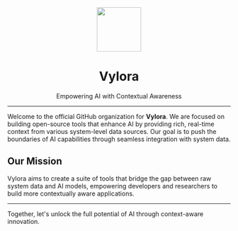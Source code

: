 <div align="center">

<img src="https://github.com/Vylora.png" width="100px" />

# Vylora

Empowering AI with Contextual Awareness

</div>

---

Welcome to the official GitHub organization for **Vylora**. We are focused on building open-source tools that enhance AI by providing rich, real-time context from various system-level data sources. Our goal is to push the boundaries of AI capabilities through seamless integration with system data.

## Our Mission

Vylora aims to create a suite of tools that bridge the gap between raw system data and AI models, empowering developers and researchers to build more contextually aware applications.

<!--

## Repositories

- **[Vylora Core](https://github.com/Vylora/vylora-core):** The core library for capturing and processing system data.
- **[Vylora AI Integrations](https://github.com/Vylora/vylora-ai-integrations):** Modules and plugins to connect Vylora with popular AI frameworks.
- **[Vylora CLI](https://github.com/Vylora/vylora-cli):** Command-line tools for interacting with Vylora's functionalities.

## Get Involved

We are an open community of developers, researchers, and AI enthusiasts. Whether you want to contribute code, report issues, or participate in discussions, we welcome your involvement.

- **Contribute**: Check out our [contribution guidelines](https://github.com/Vylora/vylora-core/blob/main/CONTRIBUTING.md) to get started.
- **Discussions**: Join our [GitHub Discussions](https://github.com/orgs/Vylora/discussions) to share ideas and collaborate with the community.

## Stay Connected

- **Website**: [vylora.org](https://vylora.org) _(coming soon)_
- **Twitter**: [@VyloraAI](https://twitter.com/VyloraAI) 
- **Discord**: [Join our Community](https://discord.gg/your-invite-link)

## License

All projects under the Vylora organization are open-source and licensed under the MIT License, unless otherwise stated.

-->

---

Together, let's unlock the full potential of AI through context-aware innovation.
